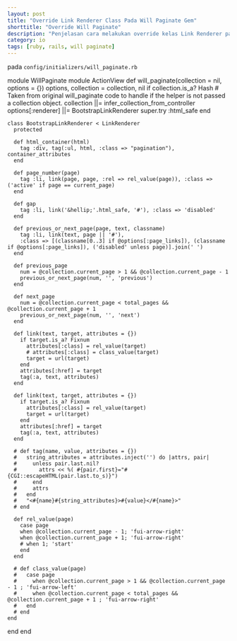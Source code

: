 ```yaml
---
layout: post
title: "Override Link Renderer Class Pada Will Paginate Gem"
shorttitle: "Override Will Paginate"
description: "Penjelasan cara melakukan override kelas Link Renderer pada Gem Will Paginate"
category: io
tags: [ruby, rails, will paginate]
---
```


pada `config/initializers/will_paginate.rb`

module WillPaginate
  module ActionView
    def will_paginate(collection = nil, options = {})
      options, collection = collection, nil if collection.is_a? Hash
      # Taken from original will_paginate code to handle if the helper is not passed a collection object.
      collection ||= infer_collection_from_controller
      options[:renderer] ||= BootstrapLinkRenderer
      super.try :html_safe
    end

    class BootstrapLinkRenderer < LinkRenderer
      protected

      def html_container(html)
        tag :div, tag(:ul, html, :class => "pagination"), container_attributes
      end

      def page_number(page)
        tag :li, link(page, page, :rel => rel_value(page)), :class => ('active' if page == current_page)
      end

      def gap
        tag :li, link('&hellip;'.html_safe, '#'), :class => 'disabled'
      end

      def previous_or_next_page(page, text, classname)
        tag :li, link(text, page || '#'),
        :class => [(classname[0..3] if @options[:page_links]), (classname if @options[:page_links]), ('disabled' unless page)].join(' ')
      end

      def previous_page
        num = @collection.current_page > 1 && @collection.current_page - 1
        previous_or_next_page(num, '', 'previous')
      end

      def next_page
        num = @collection.current_page < total_pages && @collection.current_page + 1
        previous_or_next_page(num, '', 'next')
      end

      def link(text, target, attributes = {})
        if target.is_a? Fixnum
          attributes[:class] = rel_value(target)
          # attributes[:class] = class_value(target)
          target = url(target)
        end
        attributes[:href] = target
        tag(:a, text, attributes)
      end

      def link(text, target, attributes = {})
        if target.is_a? Fixnum
          attributes[:class] = rel_value(target)
          target = url(target)
        end
        attributes[:href] = target
        tag(:a, text, attributes)
      end

      # def tag(name, value, attributes = {})
      #   string_attributes = attributes.inject('') do |attrs, pair|
      #     unless pair.last.nil?
      #       attrs << %( #{pair.first}="#{CGI::escapeHTML(pair.last.to_s)}")
      #     end
      #     attrs
      #   end
      #   "<#{name}#{string_attributes}>#{value}</#{name}>"
      # end

      def rel_value(page)
        case page
        when @collection.current_page - 1; 'fui-arrow-right'
        when @collection.current_page + 1; 'fui-arrow-right'
        # when 1; 'start'
        end
      end

      # def class_value(page)
      #   case page
      #     when @collection.current_page > 1 && @collection.current_page - 1 ; 'fui-arrow-left'
      #     when @collection.current_page < total_pages && @collection.current_page + 1 ; 'fui-arrow-right'
      #   end
      # end
    end
  end
end
